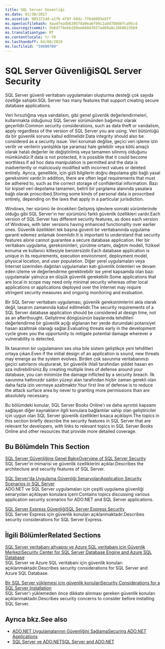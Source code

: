 ```yaml
---
title: SQL Server Güvenliği
ms.date: 03/30/2017
ms.assetid: 9053724d-a1fb-4f0f-b9dc-7f6dd893e8ff
ms.openlocfilehash: 4aa4feadb6305f8a0ea6f99c2add780d6fca95cd
ms.sourcegitcommit: 5b6d778ebb269ee6684fb57ad69a8c28b06235b9
ms.translationtype: MT
ms.contentlocale: tr-TR
ms.lasthandoff: 04/08/2019
ms.locfileid: "59080780"
---
```

# <a name="sql-server-security"></a><span data-ttu-id="53ad1-102">SQL Server Güvenliği</span><span class="sxs-lookup"><span data-stu-id="53ad1-102">SQL Server Security</span></span>
<span data-ttu-id="53ad1-103">SQL Server güvenli veritabanı uygulamaları oluşturma desteği çok sayıda özelliğe sahiptir.</span><span class="sxs-lookup"><span data-stu-id="53ad1-103">SQL Server has many features that support creating secure database applications.</span></span>  
  
 <span data-ttu-id="53ad1-104">Veri hırsızlığına veya vandalism, gibi genel güvenlik değerlendirmeleri, kullanmakta olduğunuz SQL Server sürümünden bağımsız olarak geçerlidir.</span><span class="sxs-lookup"><span data-stu-id="53ad1-104">Common security considerations, such as data theft or vandalism, apply regardless of the version of SQL Server you are using.</span></span> <span data-ttu-id="53ad1-105">Veri bütünlüğü da bir güvenlik sorunu kabul edilmelidir.</span><span class="sxs-lookup"><span data-stu-id="53ad1-105">Data integrity should also be considered as a security issue.</span></span> <span data-ttu-id="53ad1-106">Veri korumalı değilse, geçici veri işleme izin verilir ve verilerin yanlışlıkla işe yaramaz hale gelebilir veya kötü amaçlı olarak hatalı değerler ile değiştirilmiş veya tamamen silinmiş olduğunu mümkündür.</span><span class="sxs-lookup"><span data-stu-id="53ad1-106">If data is not protected, it is possible that it could become worthless if ad hoc data manipulation is permitted and the data is inadvertently or maliciously modified with incorrect values or deleted entirely.</span></span> <span data-ttu-id="53ad1-107">Ayrıca, genellikle, için gizli bilgilerin doğru depolama gibi bağlı yasal gereksinimi vardır.</span><span class="sxs-lookup"><span data-stu-id="53ad1-107">In addition, there are often legal requirements that must be adhered to, such as the correct storage of confidential information.</span></span> <span data-ttu-id="53ad1-108">Bazı tür kişisel veri depolama tamamen, belirli bir yargılama alanında yasalara bağlı olarak proscribed.</span><span class="sxs-lookup"><span data-stu-id="53ad1-108">Storing some kinds of personal data is proscribed entirely, depending on the laws that apply in a particular jurisdiction.</span></span>  
  
 <span data-ttu-id="53ad1-109">Windows, her sürümü ile öncekileri Gelişmiş işlevlere sonraki sürümlerinde olduğu gibi SQL Server'ın her sürümünü farklı güvenlik özellikleri vardır.</span><span class="sxs-lookup"><span data-stu-id="53ad1-109">Each version of SQL Server has different security features, as does each version of Windows, with later versions having enhanced functionality over earlier ones.</span></span> <span data-ttu-id="53ad1-110">Güvenlik özellikleri tek başına güvenli bir veritabanında uygulama garanti edemez anlamak önemlidir.</span><span class="sxs-lookup"><span data-stu-id="53ad1-110">It is important to understand that security features alone cannot guarantee a secure database application.</span></span> <span data-ttu-id="53ad1-111">Her bir veritabanı uygulama, gereksinimleri, yürütme ortamı, dağıtım modeli, fiziksel konuma ve kullanıcı kitlesiyle benzersizdir.</span><span class="sxs-lookup"><span data-stu-id="53ad1-111">Each database application is unique in its requirements, execution environment, deployment model, physical location, and user population.</span></span> <span data-ttu-id="53ad1-112">Diğer yerel uygulamaları veya Internet üzerinden dağıtılan uygulamaları katı güvenlik önlemleri ve devam eden izleme ve değerlendirme gerektirebilir ise yerel kapsamda olan bazı uygulamalar yalnızca en düşük güvenlik gerekebilir.</span><span class="sxs-lookup"><span data-stu-id="53ad1-112">Some applications that are local in scope may need only minimal security whereas other local applications or applications deployed over the Internet may require stringent security measures and ongoing monitoring and evaluation.</span></span>  
  
 <span data-ttu-id="53ad1-113">Bir SQL Server veritabanı uygulaması, güvenlik gereksinimlerini akla olarak değil, tasarım zamanında kabul edilmelidir.</span><span class="sxs-lookup"><span data-stu-id="53ad1-113">The security requirements of a SQL Server database application should be considered at design time, not as an afterthought.</span></span> <span data-ttu-id="53ad1-114">Geliştirme döngüsünün başlarında tehditleri değerlendirme bir güvenlik açığı algılanan her yerde durumdaki potansiyel hasarı azaltmak olanağı sağlar.</span><span class="sxs-lookup"><span data-stu-id="53ad1-114">Evaluating threats early in the development cycle gives you the opportunity to mitigate potential damage wherever a vulnerability is detected.</span></span>  
  
 <span data-ttu-id="53ad1-115">İlk tasarımın bir uygulamanın ses olsa bile sistem geliştikçe yeni tehditleri ortaya çıkan.</span><span class="sxs-lookup"><span data-stu-id="53ad1-115">Even if the initial design of an application is sound, new threats may emerge as the system evolves.</span></span> <span data-ttu-id="53ad1-116">Birden çok savunma veritabanınızı geçici satırlarını oluşturarak, bir güvenlik ihlali tarafından şiddet hasarı en aza indirebilirsiniz.</span><span class="sxs-lookup"><span data-stu-id="53ad1-116">By creating multiple lines of defense around your database, you can minimize the damage inflicted by a security breach.</span></span> <span data-ttu-id="53ad1-117">İlk savunma hattınızdır saldırı yüzeyi alan tarafından hiçbir zaman gerekli olan daha fazla izin vermeye azaltmaktır.</span><span class="sxs-lookup"><span data-stu-id="53ad1-117">Your first line of defense is to reduce the attack surface area by never to granting more permissions than are absolutely necessary.</span></span>  
  
 <span data-ttu-id="53ad1-118">Bu bölümdeki konular, SQL Server Books Online'ı ve daha ayrıntılı kapsamı sağlayan diğer kaynakların ilgili konulara bağlantılar sahip olan geliştiriciler için uygun olan SQL Server güvenlik özellikleri kısaca açıklayın.</span><span class="sxs-lookup"><span data-stu-id="53ad1-118">The topics in this section briefly describe the security features in SQL Server that are relevant for developers, with links to relevant topics in SQL Server Books Online and other resources that provide more detailed coverage.</span></span>  
  
## <a name="in-this-section"></a><span data-ttu-id="53ad1-119">Bu Bölümde</span><span class="sxs-lookup"><span data-stu-id="53ad1-119">In This Section</span></span>  
 [<span data-ttu-id="53ad1-120">SQL Server Güvenliğine Genel Bakış</span><span class="sxs-lookup"><span data-stu-id="53ad1-120">Overview of SQL Server Security</span></span>](../../../../../docs/framework/data/adonet/sql/overview-of-sql-server-security.md)  
 <span data-ttu-id="53ad1-121">SQL Server'ın mimarisi ve güvenlik özelliklerini açıklar.</span><span class="sxs-lookup"><span data-stu-id="53ad1-121">Describes the architecture and security features of SQL Server.</span></span>  
  
 [<span data-ttu-id="53ad1-122">SQL Server'da Uygulama Güvenliği Senaryoları</span><span class="sxs-lookup"><span data-stu-id="53ad1-122">Application Security Scenarios in SQL Server</span></span>](../../../../../docs/framework/data/adonet/sql/application-security-scenarios-in-sql-server.md)  
 <span data-ttu-id="53ad1-123">ADO.NET ve SQL Server uygulamaları için çeşitli uygulama güvenliği senaryoları açıklayan konulara içerir.</span><span class="sxs-lookup"><span data-stu-id="53ad1-123">Contains topics discussing various application security scenarios for ADO.NET and SQL Server applications.</span></span>  
  
 [<span data-ttu-id="53ad1-124">SQL Server Express Güvenliği</span><span class="sxs-lookup"><span data-stu-id="53ad1-124">SQL Server Express Security</span></span>](../../../../../docs/framework/data/adonet/sql/sql-server-express-security.md)  
 <span data-ttu-id="53ad1-125">SQL Server Express için güvenlik konuları açıklanmaktadır.</span><span class="sxs-lookup"><span data-stu-id="53ad1-125">Describes security considerations for SQL Server Express.</span></span>  
  
## <a name="related-sections"></a><span data-ttu-id="53ad1-126">İlgili Bölümler</span><span class="sxs-lookup"><span data-stu-id="53ad1-126">Related Sections</span></span>  
[<span data-ttu-id="53ad1-127">SQL Server veritabanı altyapısı ve Azure SQL veritabanı için Güvenlik Merkezi</span><span class="sxs-lookup"><span data-stu-id="53ad1-127">Security Center for SQL Server Database Engine and Azure SQL Database</span></span>](/sql/relational-databases/security/security-center-for-sql-server-database-engine-and-azure-sql-database)  
<span data-ttu-id="53ad1-128">SQL Server ve Azure SQL veritabanı için güvenlik konuları açıklanmaktadır.</span><span class="sxs-lookup"><span data-stu-id="53ad1-128">Describes security considerations for SQL Server and Azure SQL Database.</span></span>

[<span data-ttu-id="53ad1-129">Bir SQL Server yüklemesi için güvenlik konuları</span><span class="sxs-lookup"><span data-stu-id="53ad1-129">Security Considerations for a SQL Server Installation</span></span>](/sql/sql-server/install/security-considerations-for-a-sql-server-installation)  
<span data-ttu-id="53ad1-130">SQL Server'ı yüklemeden önce dikkate alınması gereken güvenlik konuları açıklanmaktadır.</span><span class="sxs-lookup"><span data-stu-id="53ad1-130">Describes security concerns to consider before installing SQL Server.</span></span>

## <a name="see-also"></a><span data-ttu-id="53ad1-131">Ayrıca bkz.</span><span class="sxs-lookup"><span data-stu-id="53ad1-131">See also</span></span>

- [<span data-ttu-id="53ad1-132">ADO.NET Uygulamalarının Güvenliğini Sağlama</span><span class="sxs-lookup"><span data-stu-id="53ad1-132">Securing ADO.NET Applications</span></span>](../../../../../docs/framework/data/adonet/securing-ado-net-applications.md)
- [<span data-ttu-id="53ad1-133">SQL Server ve ADO.NET</span><span class="sxs-lookup"><span data-stu-id="53ad1-133">SQL Server and ADO.NET</span></span>](../../../../../docs/framework/data/adonet/sql/index.md)
